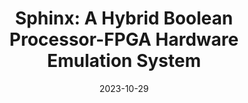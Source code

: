 ---
title: "Sphinx: A Hybrid Boolean Processor-FPGA Hardware Emulation System"
collection: publications
permalink: /publication/ICCAD2023
date: 2023-10-29
venue: 'International Conference on Computer-Aided Design (ICCAD)'
# paperurl: 'http://academicpages.github.io/files/paper1.pdf'
# citation: 'Your Name, You. (2009). &quot;Paper Title Number 1.&quot; <i>Journal 1</i>. 1(1).'
---